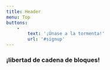 ```yaml
---
title: Header
menu: Top
buttons:
    -
        text: '¡Únase a la tormenta!'
        url: '#signup'
---
```


<h3 class="header-font">¡libertad de cadena de bloques!</h3>
